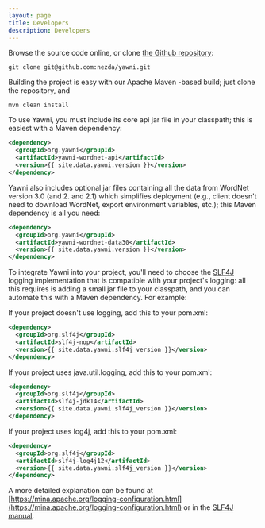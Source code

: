 ```yaml
---
layout: page
title: Developers
description: Developers
---
```

Browse the source code online, or clone [the Github repository](https://github.com/nezda/yawni):

```
git clone git@github.com:nezda/yawni.git
```

Building the project is easy with our Apache Maven -based build; just clone the repository, and

```
mvn clean install
```

To use Yawni, you must include its core api jar file in your classpath; this is easiest with a Maven dependency:

```xml
<dependency>
  <groupId>org.yawni</groupId>
  <artifactId>yawni-wordnet-api</artifactId>
  <version>{{ site.data.yawni.version }}</version>
</dependency>
```

Yawni also includes optional jar files containing all the data from WordNet version 3.0 (and 2. and 2.1) which simplifies deployment (e.g., client doesn't need to download WordNet, export environment variables, etc.); this Maven dependency is all you need:

```xml
<dependency>
  <groupId>org.yawni</groupId>
  <artifactId>yawni-wordnet-data30</artifactId>
  <version>{{ site.data.yawni.version }}</version>
</dependency>
```

To integrate Yawni into your project, you'll need to choose the [SLF4J](https://www.slf4j.org/) logging implementation that is compatible with your project's logging: all this requires is adding a small jar    file to your classpath, and you can automate this with a Maven dependency. For example:

If your project doesn't use logging, add this to your pom.xml:

```xml
<dependency>
  <groupId>org.slf4j</groupId>
  <artifactId>slf4j-nop</artifactId>
  <version>{{ site.data.yawni.slf4j_version }}</version>
</dependency>
```

If your project uses java.util.logging, add this to your pom.xml:

```xml
<dependency>
  <groupId>org.slf4j</groupId>
  <artifactId>slf4j-jdk14</artifactId>
  <version>{{ site.data.yawni.slf4j_version }}</version>
</dependency>
```

If your project uses log4j, add this to your pom.xml:

```xml
<dependency>
  <groupId>org.slf4j</groupId>
  <artifactId>slf4j-log4j12</artifactId>
  <version>{{ site.data.yawni.slf4j_version }}</version>
</dependency>
```

A more detailed explanation can be found at [https://mina.apache.org/logging-configuration.html](https://mina.apache.org/logging-configuration.html) or in the [SLF4J manual](http://www.slf4j.org/manual.html).